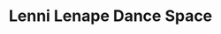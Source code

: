 ---
pid: MX145
title: Lenni Lenape Dance Space
location_transcription: Belmont Plateau
zipcode: '19143'
outside_phl: 
neighborhood: University City
age: '39'
age_range: 30-39
instagram: 
image_file_name: MX_145.jpg
proposal_transcription: Large version of Lenape dwellings that could serve as a gathering
  space for dance, music, art, politics, & education.
topic: Native Americans
topic_summary: '0'
type: Interactive,Space
keywords_other: 
credit: 
image_labels: 
twitter: 
facebook: 
permalink: "/monuments/mx145/"
layout: item-page
---
